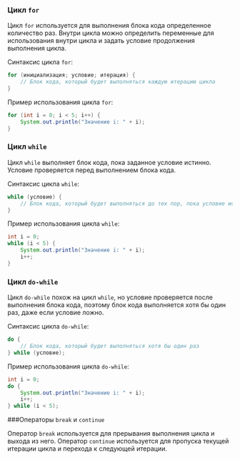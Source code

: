### Цикл `for`

Цикл `for` используется для выполнения блока кода определенное количество раз. Внутри цикла можно определить переменные для использования внутри цикла и задать условие продолжения выполнения цикла.

Синтаксис цикла `for`:
```java
for (инициализация; условие; итерация) {
    // Блок кода, который будет выполняться каждую итерацию цикла
}
```

Пример использования цикла `for`:
```java
for (int i = 0; i < 5; i++) {
    System.out.println("Значение i: " + i);
}
```

### Цикл `while`

Цикл `while` выполняет блок кода, пока заданное условие истинно. Условие проверяется перед выполнением блока кода.

Синтаксис цикла `while`:
```java
while (условие) {
    // Блок кода, который будет выполняться до тех пор, пока условие истинно
}
```

Пример использования цикла `while`:
```java
int i = 0;
while (i < 5) {
    System.out.println("Значение i: " + i);
    i++;
}
```

### Цикл `do-while`

Цикл `do-while` похож на цикл `while`, но условие проверяется после выполнения блока кода, поэтому блок кода выполняется хотя бы один раз, даже если условие ложно.

Синтаксис цикла `do-while`:
```java
do {
    // Блок кода, который будет выполняться хотя бы один раз
} while (условие);
```

Пример использования цикла `do-while`:
```java
int i = 0;
do {
    System.out.println("Значение i: " + i);
    i++;
} while (i < 5);
```

###Операторы `break` и `continue`

Оператор `break` используется для прерывания выполнения цикла и выхода из него. Оператор `continue` используется для пропуска текущей итерации цикла и перехода к следующей итерации.